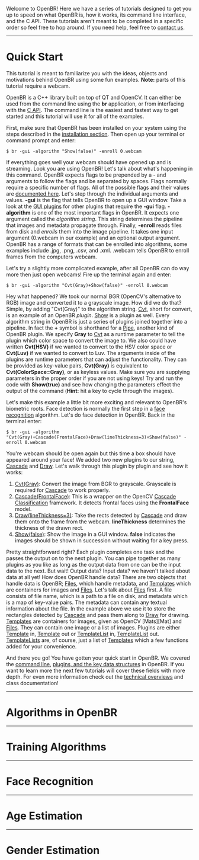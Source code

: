 
Welcome to OpenBR! Here we have a series of tutorials designed to get you up to speed on what OpenBR is, how it works, its command line interface, and the C API. These tutorials aren't meant to be completed in a specific order so feel free to hop around. If you need help, feel free to [contact us](index.md#help).

---

# Quick Start

This tutorial is meant to familiarize you with the ideas, objects and motivations behind OpenBR using some fun examples. **Note:** parts of this tutorial require a webcam.

OpenBR is a C++ library built on top of QT and OpenCV. It can either be used from the command line using the **br** application, or from interfacing with the [C API](api_docs/c_api.md). The command line is the easiest and fastest way to get started and this tutorial will use it for all of the examples.

First, make sure that OpenBR has been installed on your system using the steps described in the [installation section](install.md). Then open up your terminal or command prompt and enter:

    $ br -gui -algorithm "Show(false)" -enroll 0.webcam

If everything goes well your webcam should have opened up and is streaming. Look you are using OpenBR! Let's talk about what's happening in this command. OpenBR expects flags to be prepended by a *-* and arguments to follow the flags and be separated by spaces. Flags normally require a specific number of flags. All of the possible flags and their values are [documented here](api_docs/cl_api.md). Let's step through the individual arguments and values. **-gui** is the flag that tells OpenBR to open up a GUI window. Take a look at the [GUI plugins](api_docs/plugins/gui.md) for other plugins that require the **-gui** flag. **-algorithm** is one of the most important flags in OpenBR. It expects one argument called the *algorithm string*. This string determines the pipeline that images and metadata propagate through. Finally, **-enroll** reads files from disk and *enrolls* them into the image pipeline. It takes one input argument (0.webcam in our example) and an optional output argument. OpenBR has a range of formats that can be enrolled into algorithms, some examples include .jpg, .png, .csv, and .xml. .webcam tells OpenBR to enroll frames from the computers webcam.

Let's try a slightly more complicated example, after all OpenBR can do way more then just open webcams! Fire up the terminal again and enter:

    $ br -gui -algorithm "Cvt(Gray)+Show(false)" -enroll 0.webcam

Hey what happened? We took our normal BGR (OpenCV's alternative to RGB) image and converted it to a grayscale image. How did we do that? Simple, by adding "Cvt(Gray)" to the algorithm string. [Cvt](api_docs/plugins/imgproc.md#cvttransform), short for convert, is an example of an OpenBR *plugin*. [Show](api_docs/plugins/gui.md#showtransform) is a plugin as well. Every algorithm string in OpenBR is just a series of plugins joined together into a pipeline. In fact the **+** symbol is shorthand for a [Pipe](api_docs/plugins/core.md#pipetransform), another kind of OpenBR plugin. We specify **Gray** to [Cvt](api_docs/plugins/imgproc.md#cvttransform) as a runtime parameter to tell the plugin which color space to convert the image to. We also could have written **Cvt(HSV)** if we wanted to convert to the HSV color space or **Cvt(Luv)** if we wanted to convert to Luv. The arguments inside of the plugins are runtime parameters that can adjust the functionality. They can be provided as key-value pairs, **Cvt(Gray)** is equivalent to **Cvt(ColorSpace=Gray)**, or as keyless values. Make sure you are supplying parameters in the proper order if you are not using keys! Try and run the code with **Show(true)** and see how changing the parameters effect the output of the command (**Hint:** hit a key to cycle through the images).

Let's make this example a little bit more exciting and relevant to OpenBR's biometric roots. Face detection is normally the first step in a [face recognition](#face-recognition) algorithm. Let's do face detection in OpenBR. Back in the terminal enter:

    $ br -gui -algorithm "Cvt(Gray)+Cascade(FrontalFace)+Draw(lineThickness=3)+Show(false)" -enroll 0.webcam

You're webcam should be open again but this time a box should have appeared around your face! We added two new plugins to our string, [Cascade](api_docs/plugins/metadata.md#cascadetransform) and [Draw](api_docs/plugins/gui.md#drawtransform). Let's walk through this plugin by plugin and see how it works:

1. [Cvt(Gray)](api_docs/plugins/imgproc.md#cvttransform): Convert the image from BGR to grayscale. Grayscale is required for [Cascade](api_docs/plugins/metadata.md#cascadetransform) to work properly.
2. [Cascade(FrontalFace)](api_docs/plugins/metadata.md#cascadetransform): This is a wrapper on the OpenCV [Cascade Classification](http://docs.opencv.org/modules/objdetect/doc/cascade_classification.html) framework. It detects frontal faces using the **FrontalFace** model.
3. [Draw(lineThickness=3)](api_docs/plugins/gui.md#drawtransform): Take the rects detected by [Cascade](api_docs/plugins/metadata.md#cascadetransform) and draw them onto the frame from the webcam. **lineThickness** determines the thickness of the drawn rect.
4. [Show(false)](api_docs/plugins/gui.md#showtransform): Show the image in a GUI window. **false** indicates the images should be shown in succession without waiting for a key press.

Pretty straightforward right? Each plugin completes one task and the passes the output on to the next plugin. You can pipe together as many plugins as you like as long as the output data from one can be the input data to the next. But wait! Output data? Input data? we haven't talked about data at all yet! How does OpenBR handle data? There are two objects that handle data is OpenBR; [Files](api_docs/cpp_api/file/file.md), which handle metadata, and [Templates](api_docs/cpp_api/template/template.md) which are containers for images and [Files](api_docs/cpp_api/file/file.md). Let's talk about [Files](api_docs/cpp_api/file/file.md) first. A file consists of file name, which is a path to a file on disk, and metadata which is a map of key-value pairs. The metadata can contain any textual information about the file. In the example above we use it to store the rectangles detected by [Cascade](api_docs/plugins/metadata.md#cascadetransform) and pass them along to [Draw](api_docs/plugins/gui.md#drawtransform) for drawing. [Templates](api_docs/cpp_api/template/template.md) are containers for images, given as OpenCV [Mats][Mat] and [Files](api_docs/cpp_api/file/file.md). They can contain one image or a list of images. Plugins are either [Template](api_docs/cpp_api/template/template.md) in, [Template](api_docs/cpp_api/template/template.md) out or [TemplateList](api_docs/cpp_api/templatelist/templatelist.md) in, [TemplateList](api_docs/cpp_api/templatelist/templatelist.md) out. [TemplateLists](api_docs/cpp_api/templatelist/templatelist.md) are, of course, just a list of [Templates](api_docs/cpp_api/template/template.md) which a few functions added for your convenience.

And there you go! You have gotten your quick start in OpenBR. We covered the [command line](api_docs/cl_api.md), [plugins, and the key data structures](api_docs/cpp_api.md) in OpenBR. If you want to learn more the next few tutorials will cover these fields with more depth. For even more information check out the [technical overviews](technical.md) and class documentation!

---

# Algorithms in OpenBR

---

# Training Algorithms

---

# Face Recognition

---

# Age Estimation

---

# Gender Estimation
